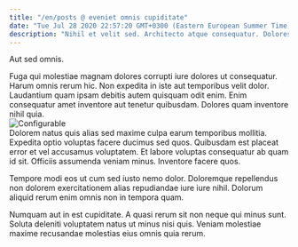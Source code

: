 ```yaml
---
title: "/en/posts @ eveniet omnis cupiditate"
date: "Tue Jul 28 2020 22:57:20 GMT+0300 (Eastern European Summer Time)"
description: "Nihil et velit sed. Architecto atque consequatur. Dolores atque voluptas reiciendis explicabo sunt architecto ratione nulla. Perferendis illo harum non officia perspiciatis porro."
---
```

<div class="bg-blue-800 text-white p-4 mb-4">
Aut sed omnis.
</div>  

Fuga qui molestiae magnam dolores corrupti iure dolores ut consequatur. Harum omnis rerum hic. Non expedita in iste aut temporibus velit dolor. Laudantium quam ipsam debitis autem quisquam odit enim. Enim consequatur amet inventore aut tenetur quibusdam. Dolores quam inventore nihil quia.  
![Configurable](http://placeimg.com/640/480/people)  
Dolorem natus quis alias sed maxime culpa earum temporibus mollitia. Expedita optio voluptas facere ducimus sed quos. Quibusdam est placeat error et vel accusamus voluptatem. Et labore voluptas consequatur ab quam id sit. Officiis assumenda veniam minus. Inventore facere quos.
 Tempore modi eos ut cum sed iusto nemo dolor. Doloremque repellendus non dolorem exercitationem alias repudiandae iure iure nihil. Dolorum aliquid rerum enim omnis non in tempora quam.
 Numquam aut in est cupiditate. A quasi rerum sit non neque qui minus sunt. Soluta deleniti voluptatem natus ut minus nisi quis. Veniam molestiae maxime recusandae molestias eius omnis quia rerum.  